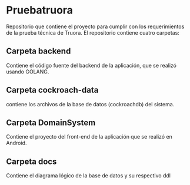 # Pruebatruora
Repositorio que contiene el proyecto para cumplir con los requerimientos de la prueba técnica de Truora.
El repositorio contiene cuatro carpetas:
## Carpeta backend
Contiene el código fuente del backend de la aplicación, que se realizó usando GOLANG.
## Carpeta cockroach-data 
contiene los archivos de la base de datos (cockroachdb) del sistema. 
## Carpeta DomainSystem
Contiene el proyecto del front-end de la aplicación que se realizó en Android.
## Carpeta docs
Contiene el diagrama lógico de la base de datos y su respectivo ddl
